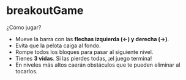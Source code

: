 # breakoutGame

¿Cómo jugar?

- Mueve la barra con las **flechas izquierda (←) y derecha (→)**.
- Evita que la pelota caiga al fondo.
- Rompe todos los bloques para pasar al siguiente nivel.
- Tienes **3 vidas**. Si las pierdes todas, ¡el juego termina!
- En niveles más altos caerán obstáculos que te pueden eliminar al tocarlos.
